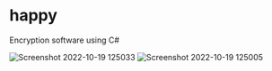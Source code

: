 # happy
Encryption software using C#


![Screenshot 2022-10-19 125033](https://user-images.githubusercontent.com/50288473/196612438-dfeb6a4e-0172-4138-82a5-59c32cfe42ae.png)
![Screenshot 2022-10-19 125005](https://user-images.githubusercontent.com/50288473/196612470-c2b763b3-884e-46c6-9bd0-101a0534d30b.png)
